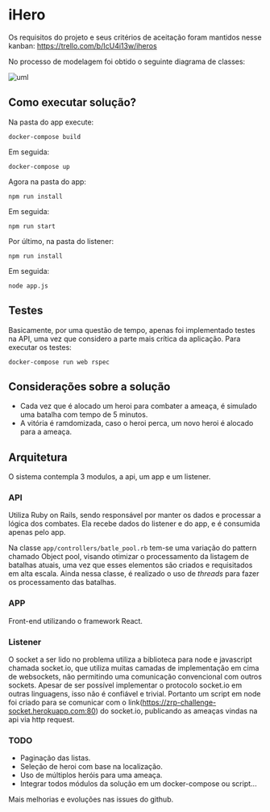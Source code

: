 # iHero

Os requisitos do projeto e seus critérios de aceitação foram mantidos nesse kanban: https://trello.com/b/IcU4i13w/iheros

No processo de modelagem foi obtido o seguinte diagrama de classes:

![uml](https://yuml.me/pwener/ihero.png)

## Como executar solução?

Na pasta do app execute:

`docker-compose build`

Em seguida:

`docker-compose up`

Agora na pasta do app:

`npm run install`

Em seguida:

`npm run start`

Por último, na pasta do listener:

`npm run install`

Em seguida:

`node app.js`

## Testes

Basicamente, por uma questão de tempo, apenas foi implementado testes na API, uma vez que considero a parte mais crítica da aplicação. Para executar os testes:

`docker-compose run web rspec`

## Considerações sobre a solução

- Cada vez que é alocado um heroi para combater a ameaça, é simulado uma batalha com tempo de 5 minutos.
- A vitória é ramdomizada, caso o heroi perca, um novo heroi é alocado para a ameaça.

## Arquitetura

O sistema contempla 3 modulos, a api, um app e um listener.

### API

Utiliza Ruby on Rails, sendo responsável por manter os dados e processar a lógica dos combates. Ela recebe dados do listener e do app, e é consumida apenas pelo app.

Na classe `app/controllers/batle_pool.rb` tem-se uma variação do pattern chamado Object pool, visando otimizar o processamento da listagem de batalhas atuais, uma vez que esses elementos são criados e requisitados em alta escala. Ainda nessa classe, é realizado o uso de _threads_ para fazer os processamento das batalhas.

### APP

Front-end utilizando o framework React.

### Listener

O socket a ser lido no problema utiliza a biblioteca para node e javascript chamada socket.io, que utiliza muitas camadas de implementação em cima de websockets, não permitindo uma comunicação convencional com outros sockets. Apesar de ser possível implementar o protocolo socket.io em outras linguagens, isso não é confiável e trivial. Portanto um script em node foi criado para se comunicar com o link(https://zrp-challenge-socket.herokuapp.com:80) do socket.io, publicando as ameaças vindas na api via http request.


### TODO

- Paginação das listas.
- Seleção de heroi com base na localização.
- Uso de múltiplos heróis para uma ameaça.
- Integrar todos módulos da solução em um docker-compose ou script...

Mais melhorias e evoluções nas issues do github.

